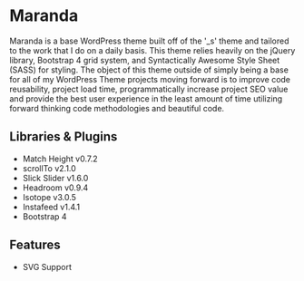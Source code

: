 Maranda
===

Maranda is a base WordPress theme built off of the '_s' theme and tailored to the work that I do on a daily basis. This theme relies heavily on the jQuery library, Bootstrap 4 grid system, and Syntactically Awesome Style Sheet (SASS) for styling. The object of this theme outside of simply being a base for all of my WordPress Theme projects moving forward is to improve code reusability, project load time, programmatically increase project SEO value and provide the best user experience in the least amount of time utilizing forward thinking code methodologies and beautiful code.

## Libraries & Plugins

* Match Height v0.7.2
* scrollTo v2.1.0
* Slick Slider v1.6.0
* Headroom v0.9.4
* Isotope v3.0.5
* Instafeed v1.4.1
* Bootstrap 4

## Features
* SVG Support